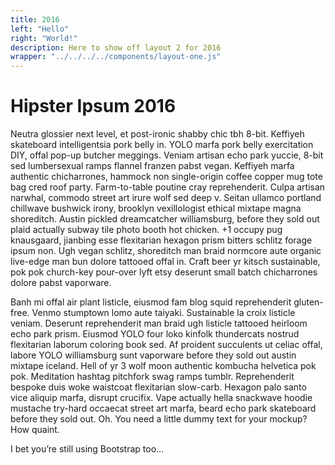 ```yaml
---
title: 2016
left: "Hello"
right: "World!"
description: Here to show off layout 2 for 2016
wrapper: "../../../../components/layout-one.js"
---
```


# Hipster Ipsum 2016

Neutra glossier next level, et post-ironic shabby chic tbh 8-bit. Keffiyeh skateboard intelligentsia pork belly in. YOLO marfa pork belly exercitation DIY, offal pop-up butcher meggings. Veniam artisan echo park yuccie, 8-bit sed lumbersexual ramps flannel franzen pabst vegan. Keffiyeh marfa authentic chicharrones, hammock non single-origin coffee copper mug tote bag cred roof party. Farm-to-table poutine cray reprehenderit. Culpa artisan narwhal, commodo street art irure wolf sed deep v. Seitan ullamco portland chillwave bushwick irony, brooklyn vexillologist ethical mixtape magna shoreditch. Austin pickled dreamcatcher williamsburg, before they sold out plaid actually subway tile photo booth hot chicken. +1 occupy pug knausgaard, jianbing esse flexitarian hexagon prism bitters schlitz forage ipsum non. Ugh vegan schlitz, shoreditch man braid normcore aute organic live-edge man bun dolore tattooed offal in. Craft beer yr kitsch sustainable, pok pok church-key pour-over lyft etsy deserunt small batch chicharrones dolore pabst vaporware.

Banh mi offal air plant listicle, eiusmod fam blog squid reprehenderit gluten-free. Venmo stumptown lomo aute taiyaki. Sustainable la croix listicle veniam. Deserunt reprehenderit man braid ugh listicle tattooed heirloom echo park prism. Eiusmod YOLO four loko kinfolk thundercats nostrud flexitarian laborum coloring book sed. Af proident succulents ut celiac offal, labore YOLO williamsburg sunt vaporware before they sold out austin mixtape iceland. Hell of yr 3 wolf moon authentic kombucha helvetica pok pok. Meditation hashtag pitchfork swag ramps tumblr. Reprehenderit bespoke duis woke waistcoat flexitarian slow-carb. Hexagon palo santo vice aliquip marfa, disrupt crucifix. Vape actually hella snackwave hoodie mustache try-hard occaecat street art marfa, beard echo park skateboard before they sold out.
Oh. You need a little dummy text for your mockup? How quaint.

I bet you’re still using Bootstrap too…

